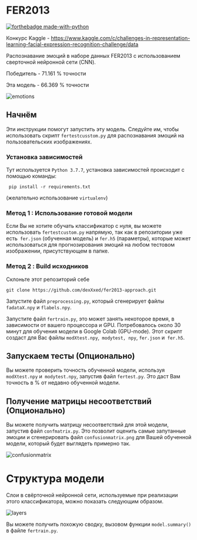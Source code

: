 # FER2013 
[![forthebadge made-with-python](http://ForTheBadge.com/images/badges/made-with-python.svg)](https://www.python.org/)


Конкурс Kaggle - https://www.kaggle.com/c/challenges-in-representation-learning-facial-expression-recognition-challenge/data

Распознавание эмоций в наборе данных FER2013 с использованием сверточной нейронной сети (CNN).

Победитель - 71.161 % точности

Эта модель -  66.369 % точности

![emotions](https://user-images.githubusercontent.com/28602282/48102098-ab737b80-e1e6-11e8-8541-517de2be0064.png)

## Начнём

Эти инструкции помогут запустить эту модель. Следуйте им, чтобы использовать скрипт `fertestcusstom.py` для распознавания эмоций на пользовательских изображениях.

### Установка зависимостей

Тут используется `Python 3.7.7`, установка зависимостей происходит с помощью команды:
```
 pip install -r requirements.txt
```
(желательно использование `virtualenv`)

### Метод 1 : Использование готовой модели

Если Вы не хотите обучать классификатор с нуля, вы можете использовать `fertestcustom.py` напрямую, так как в репозитории уже есть` fer.json` (обученная модель) и `fer.h5` (параметры), которые может использоваться для прогнозирования эмоций на любом тестовом изображении, присутствующем в папке.

### Метод 2 : Build исходников

Склоньте этот репозиторий себе

```
git clone https://github.com/dexXxed/fer2013-approach.git
```

Запустите файл `preprocessing.py`, который сгенерирует файлы `fadataX.npy` и `flabels.npy`.

Запустите файл `fertrain.py`, это может занять некоторое время, в зависимости от вашего процессора и GPU. Потребовалось около 30 минут для обучения модели в Google Colab (GPU-mode). Этот скрипт создаст для Вас файлы `modXtest.npy`,` modytest, npy`, `fer.json` и` fer.h5`.

## Запускаем тесты (Опционально)

Вы можете проверить точность обученной модели, используя `modXtest.npy` и` modytest.npy`, запустив файл `fertest.py`. Это даст Вам точность в % от недавно обученной модели.

## Получение матрицы несоответствий (Опционально)

Вы можете получить матрицу несоответствий для этой модели, запустив файл `confmatrix.py`. Это позволит оценить самые запутанные эмоции и сгенерировать файл `confusionmatrix.png` для Вашей обученной модели, который будет выглядеть примерно так.

![confusionmatrix](https://user-images.githubusercontent.com/28602282/47956084-d8186080-df64-11e8-9d07-c7eda5cf6697.png)

# Структура модели

Слои в свёрточной нейронной сети, используемые при реализации этого классификатора, можно показать следующим образом. 

![layers](https://user-images.githubusercontent.com/28602282/48034278-f5435f80-e11b-11e8-8390-585e34fc18ae.png)

Вы можете получить похожую сводку, вызовом функции `model.summary()` в файле `fertrain.py`.
